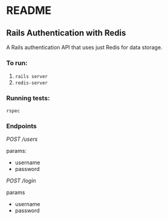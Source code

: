 # README

## Rails Authentication with Redis

A Rails authentication API that uses just Redis for data storage.

### To run:

1. `rails server`
2. `redis-server`

### Running tests:

`rspec`

### Endpoints

_POST /users_

params:

- username
- password

_POST /login_

params

- username
- password

